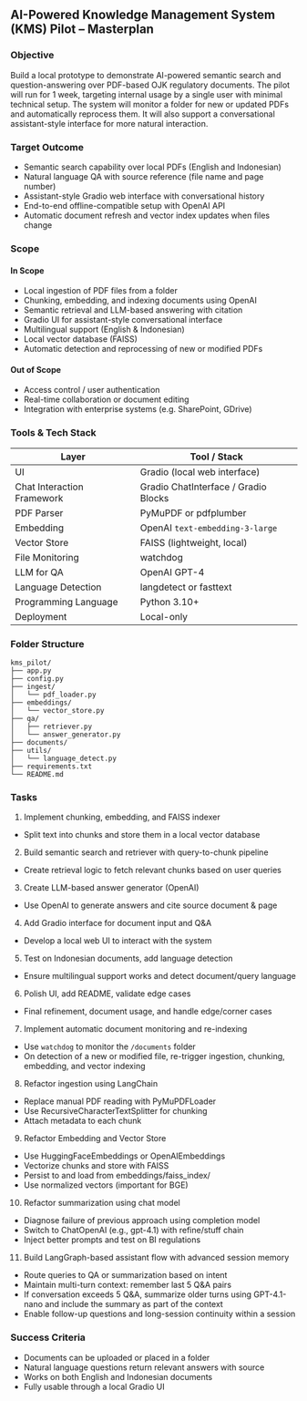 ## AI-Powered Knowledge Management System (KMS) Pilot – Masterplan

### Objective
Build a local prototype to demonstrate AI-powered semantic search and question-answering over PDF-based OJK regulatory documents. The pilot will run for 1 week, targeting internal usage by a single user with minimal technical setup. The system will monitor a folder for new or updated PDFs and automatically reprocess them. It will also support a conversational assistant-style interface for more natural interaction.

### Target Outcome
- Semantic search capability over local PDFs (English and Indonesian)
- Natural language QA with source reference (file name and page number)
- Assistant-style Gradio web interface with conversational history
- End-to-end offline-compatible setup with OpenAI API
- Automatic document refresh and vector index updates when files change

### Scope

#### In Scope
- Local ingestion of PDF files from a folder
- Chunking, embedding, and indexing documents using OpenAI
- Semantic retrieval and LLM-based answering with citation
- Gradio UI for assistant-style conversational interface
- Multilingual support (English & Indonesian)
- Local vector database (FAISS)
- Automatic detection and reprocessing of new or modified PDFs

#### Out of Scope
- Access control / user authentication
- Real-time collaboration or document editing
- Integration with enterprise systems (e.g. SharePoint, GDrive)

### Tools & Tech Stack

| Layer                     | Tool / Stack                                |
|---------------------------|---------------------------------------------|
| UI                        | Gradio (local web interface)                |
| Chat Interaction Framework| Gradio ChatInterface / Gradio Blocks        |
| PDF Parser                | PyMuPDF or pdfplumber                       |
| Embedding                 | OpenAI `text-embedding-3-large`             |
| Vector Store              | FAISS (lightweight, local)                  |
| File Monitoring           | watchdog                                    |
| LLM for QA                | OpenAI GPT-4                                |
| Language Detection        | langdetect or fasttext                      |
| Programming Language      | Python 3.10+                                |
| Deployment                | Local-only                                  |

### Folder Structure

```
kms_pilot/
├── app.py
├── config.py
├── ingest/
│   └── pdf_loader.py
├── embeddings/
│   └── vector_store.py
├── qa/
│   ├── retriever.py
│   └── answer_generator.py
├── documents/
├── utils/
│   └── language_detect.py
├── requirements.txt
└── README.md
```

### Tasks

1. Implement chunking, embedding, and FAISS indexer  
  - Split text into chunks and store them in a local vector database

2. Build semantic search and retriever with query-to-chunk pipeline  
  - Create retrieval logic to fetch relevant chunks based on user queries

3. Create LLM-based answer generator (OpenAI)  
  - Use OpenAI to generate answers and cite source document & page

4. Add Gradio interface for document input and Q&A  
  - Develop a local web UI to interact with the system

5. Test on Indonesian documents, add language detection  
  - Ensure multilingual support works and detect document/query language

6. Polish UI, add README, validate edge cases  
  - Final refinement, document usage, and handle edge/corner cases

7. Implement automatic document monitoring and re-indexing  
  - Use `watchdog` to monitor the `/documents` folder  
  - On detection of a new or modified file, re-trigger ingestion, chunking, embedding, and vector indexing  

8. Refactor ingestion using LangChain  
  - Replace manual PDF reading with PyMuPDFLoader  
  - Use RecursiveCharacterTextSplitter for chunking  
  - Attach metadata to each chunk

9. Refactor Embedding and Vector Store
  - Use HuggingFaceEmbeddings or OpenAIEmbeddings
  - Vectorize chunks and store with FAISS
  - Persist to and load from embeddings/faiss_index/
  - Use normalized vectors (important for BGE)

10. Refactor summarization using chat model
  - Diagnose failure of previous approach using completion model
  - Switch to ChatOpenAI (e.g., gpt-4.1) with refine/stuff chain
  - Inject better prompts and test on BI regulations

11. Build LangGraph-based assistant flow with advanced session memory
  - Route queries to QA or summarization based on intent
  - Maintain multi-turn context: remember last 5 Q&A pairs
  - If conversation exceeds 5 Q&A, summarize older turns using GPT-4.1-nano and include the summary as part of the context
  - Enable follow-up questions and long-session continuity within a session

### Success Criteria

- Documents can be uploaded or placed in a folder
- Natural language questions return relevant answers with source
- Works on both English and Indonesian documents
- Fully usable through a local Gradio UI